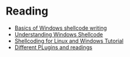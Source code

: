 # Reading
* [Basics of Windows shellcode writing](https://idafchev.github.io/exploit/2017/09/26/writing_windows_shellcode.html)
* [Understanding Windows Shellcode](http://www.hick.org/code/skape/papers/win32-shellcode.pdf)
* [Shellcoding for Linux and Windows Tutorial](http://vividmachines.com/shellcode/shellcode.html)
* [Different PLugins and readings](https://github.com/alphaSeclab/awesome-reverse-engineering/blob/master/Readme_full_en.md)
